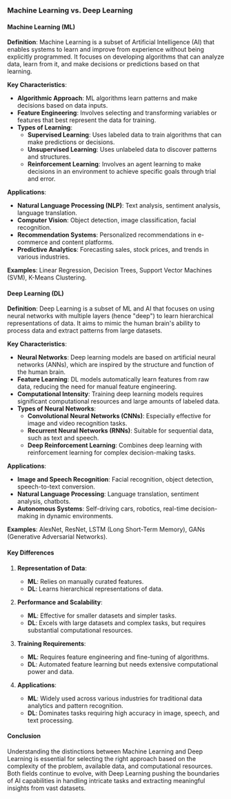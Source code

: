 ### Machine Learning vs. Deep Learning

#### Machine Learning (ML)

**Definition**: Machine Learning is a subset of Artificial Intelligence (AI) that enables systems to learn and improve from experience without being explicitly programmed. It focuses on developing algorithms that can analyze data, learn from it, and make decisions or predictions based on that learning.

**Key Characteristics**:
- **Algorithmic Approach**: ML algorithms learn patterns and make decisions based on data inputs.
- **Feature Engineering**: Involves selecting and transforming variables or features that best represent the data for training.
- **Types of Learning**:
  - **Supervised Learning**: Uses labeled data to train algorithms that can make predictions or decisions.
  - **Unsupervised Learning**: Uses unlabeled data to discover patterns and structures.
  - **Reinforcement Learning**: Involves an agent learning to make decisions in an environment to achieve specific goals through trial and error.

**Applications**:
- **Natural Language Processing (NLP)**: Text analysis, sentiment analysis, language translation.
- **Computer Vision**: Object detection, image classification, facial recognition.
- **Recommendation Systems**: Personalized recommendations in e-commerce and content platforms.
- **Predictive Analytics**: Forecasting sales, stock prices, and trends in various industries.

**Examples**: Linear Regression, Decision Trees, Support Vector Machines (SVM), K-Means Clustering.

#### Deep Learning (DL)

**Definition**: Deep Learning is a subset of ML and AI that focuses on using neural networks with multiple layers (hence "deep") to learn hierarchical representations of data. It aims to mimic the human brain's ability to process data and extract patterns from large datasets.

**Key Characteristics**:
- **Neural Networks**: Deep learning models are based on artificial neural networks (ANNs), which are inspired by the structure and function of the human brain.
- **Feature Learning**: DL models automatically learn features from raw data, reducing the need for manual feature engineering.
- **Computational Intensity**: Training deep learning models requires significant computational resources and large amounts of labeled data.
- **Types of Neural Networks**:
  - **Convolutional Neural Networks (CNNs)**: Especially effective for image and video recognition tasks.
  - **Recurrent Neural Networks (RNNs)**: Suitable for sequential data, such as text and speech.
  - **Deep Reinforcement Learning**: Combines deep learning with reinforcement learning for complex decision-making tasks.

**Applications**:
- **Image and Speech Recognition**: Facial recognition, object detection, speech-to-text conversion.
- **Natural Language Processing**: Language translation, sentiment analysis, chatbots.
- **Autonomous Systems**: Self-driving cars, robotics, real-time decision-making in dynamic environments.

**Examples**: AlexNet, ResNet, LSTM (Long Short-Term Memory), GANs (Generative Adversarial Networks).

#### Key Differences

1. **Representation of Data**: 
   - **ML**: Relies on manually curated features.
   - **DL**: Learns hierarchical representations of data.

2. **Performance and Scalability**:
   - **ML**: Effective for smaller datasets and simpler tasks.
   - **DL**: Excels with large datasets and complex tasks, but requires substantial computational resources.

3. **Training Requirements**:
   - **ML**: Requires feature engineering and fine-tuning of algorithms.
   - **DL**: Automated feature learning but needs extensive computational power and data.

4. **Applications**:
   - **ML**: Widely used across various industries for traditional data analytics and pattern recognition.
   - **DL**: Dominates tasks requiring high accuracy in image, speech, and text processing.

#### Conclusion

Understanding the distinctions between Machine Learning and Deep Learning is essential for selecting the right approach based on the complexity of the problem, available data, and computational resources. Both fields continue to evolve, with Deep Learning pushing the boundaries of AI capabilities in handling intricate tasks and extracting meaningful insights from vast datasets.